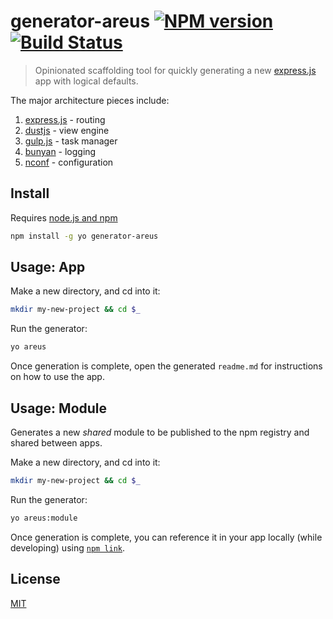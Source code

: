 # generator-areus [![NPM version][npm-image]][npm-url] [![Build Status][travis-image]][travis-url]

> Opinionated scaffolding tool for quickly generating a new [express.js](http://expressjs.com/) app with logical defaults.

The major architecture pieces include:

1. [express.js](http://expressjs.com/) - routing
1. [dustjs](http://linkedin.github.io/dustjs/) - view engine
1. [gulp.js](http://gulpjs.com/) - task manager
1. [bunyan](https://github.com/trentm/node-bunyan) - logging
1. [nconf](https://github.com/flatiron/nconf) - configuration

## Install

Requires [node.js and npm](http://nodejs.org/download/)

```bash
npm install -g yo generator-areus
```

## Usage: App

Make a new directory, and cd into it:

```bash
mkdir my-new-project && cd $_
```

Run the generator:

```bash
yo areus
```

Once generation is complete, open the generated `readme.md` for instructions on how to use the app.

## Usage: Module

Generates a new *shared* module to be published to the npm registry and shared between apps.

Make a new directory, and cd into it:

```bash
mkdir my-new-project && cd $_
```

Run the generator:

```bash
yo areus:module
```

Once generation is complete, you can reference it in your app locally (while developing) using [`npm link`](https://www.npmjs.org/doc/cli/npm-link.html).

## License

[MIT](http://opensource.org/licenses/MIT)

[npm-url]: https://npmjs.org/package/generator-areus
[npm-image]: http://img.shields.io/npm/v/generator-areus.svg
[travis-image]: https://travis-ci.org/areusjs/generator-areus.svg?branch=master
[travis-url]: https://travis-ci.org/areusjs/generator-areus